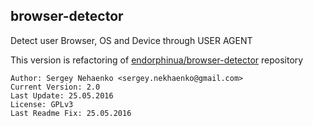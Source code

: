 ## browser-detector
Detect user Browser, OS and Device through USER AGENT

This version is refactoring of [endorphinua/browser-detector](https://github.com/endorphinua/browser-detector) repository

	Author: Sergey Nehaenko <sergey.nekhaenko@gmail.com>
	Current Version: 2.0
	Last Update: 25.05.2016
	License: GPLv3
	Last Readme Fix: 25.05.2016